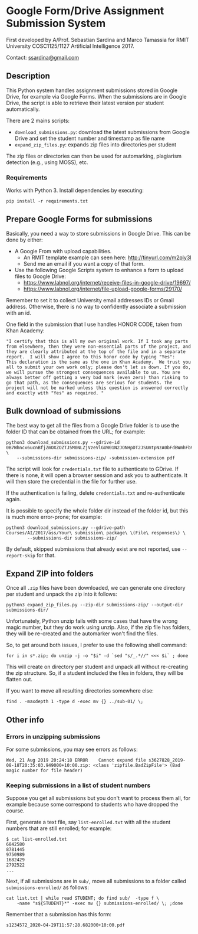 # Google Form/Drive Assignment Submission System #

First developed by A/Prof. Sebastian Sardina and Marco Tamassia for RMIT University COSC1125/1127 Artificial Intelligence 2017.

Contact: ssardina@gmail.com

## Description

This Python system handles assignment submissions stored in Google Drive, for example via Google Forms. 
When the submissions are in Google Drive, the script is able to retrieve their latest version per student automatically.

There are 2 mains scripts:

- `download_submissions.py`: 
    download the latest submissions from Google Drive and set the student number and timestamp as file name
- `expand_zip_files.py`:
    expands zip files into directories per student

The zip files or directories can then be used for automarking, plagiarism detection (e.g., using MOSS), etc.

### Requirements

Works with Python 3. Install dependencies by executing:

```shell
pip install -r requirements.txt
```

## Prepare Google Forms for submissions

Basically, you need a way to store submissions in Google Drive. This can be done by either:

- A Google From with upload capabilities.
  - An RMIT template example can seen here: http://tinyurl.com/m2ply3l
  - Send me an email if you want a copy of that form.
- Use the following Google Scripts system to enhance a form to upload files to Google Drive:
  - https://www.labnol.org/internet/receive-files-in-google-drive/19697/
  - https://www.labnol.org/internet/file-upload-google-forms/29170/

Remember to set it to collect University email addresses IDs or Gmail address.  Otherwise, there is no way to confidently associate a submission with an id.

One field in the submission that I use handles HONOR CODE, taken from Khan Academy:

```
"I certify that this is all my own original work. If I took any parts from elsewhere, then they were non-essential parts of the project, and they are clearly attributed at the top of the file and in a separate report.  I will show I agree to this honor code by typing "Yes":
This declaration is the same as the one in Khan Academy.  We trust you all to submit your own work only; please don't let us down. If you do, we will pursue the strongest consequences available to us. You are always better off getting a very bad mark (even zero) than risking to go that path, as the consequences are serious for students. The project will not be marked unless this question is answered correctly and exactly with "Yes" as required. "
```

## Bulk download of submissions

The best way to get all the files from a Google Drive folder is to use the folder ID that can be obtained from the URL; for example:

```shell
python3 download_submissions.py --gdrive-id 0B7Whncx6ucnBfjZmOXZOZTJ5M0NLZjVzeVlGUW01N2JONHpDT2JSUmtpNzA0bFdBWmhFbVU \
    --submissions-dir submissions-zip/ -submission-extension pdf
```

The script will look for `credentials.txt` file to authenticate to GDrive. If there is none, it will open a browser session and ask you to authenticate. It will then store the credential in the file for further use. 

If the authentication is failing, delete `credentials.txt` and re-authenticate again.

It is possible to specify the whole folder dir instead of the folder id, but this is much more error-prone; for example:

```shell
python3 download_submissions.py --gdrive-path Courses/AI/2017/ass/Your\ submission\ package\ \(File\ responses\) \
        --submissions-dir submissions-zip/
```

By default, skipped submissions that already exist are not reported, use `--report-skip` for that.

## Expand ZIP into folders

Once all `.zip` files have been downloaded, we can generate one directory per student and unpack the zip into it follows:

```shell
python3 expand_zip_files.py --zip-dir submissions-zip/ --output-dir submissions-dir/
```

Unfortunately, Python unzip fails with some cases that have the wrong magic number, but they do work using unzip. Also, if the zip file has folders, they will be re-created and the automarker won't find the files.

So, to get around both issues, I prefer to use the following shell command:

```shell
for i in s*.zip; do unzip -j -o "$i" -d `sed "s/_.*//" <<< $i` ; done
```

This will create on directory per student and unpack all without re-creating the zip structure. So, if a student included the files in folders, they will be flatten out.

If you want to move all resulting directories somewhere else:

```shell
find . -maxdepth 1 -type d -exec mv {} ../sub-01/ \;
```

## Other info

### Errors in unzipping submissions

For some submissions, you may see errors as follows:

```shell
Wed, 21 Aug 2019 20:24:18 ERROR    Cannot expand file s3627828_2019-08-18T20:35:03.949000+10:00.zip: <class 'zipfile.BadZipFile'> (Bad magic number for file header)
```


### Keeping submissions in a list of student numbers

Suppose you get all submissions but you don't want to process them all, for example because some correspond to students who have dropped the course.

First, generate a text file, say `list-enrolled.txt` with all the student numbers that are still enrolled; for example:

```
$ cat list-enrolled.txt
6842580
8781445
9750989
1682429
2792522
...
```

Next, if all submissions are in `sub/`, move all submissions to a folder called `submissions-enrolled/` as follows:

```shell
cat list.txt | while read STUDENT; do find sub/  -type f \
    -name "s${STUDENT}*" -exec mv {} submissions-enrolled/ \; ;done
```

Remember that a submission has this form:

```
s1234572_2020-04-29T11:57:28.682000+10:00.pdf
```